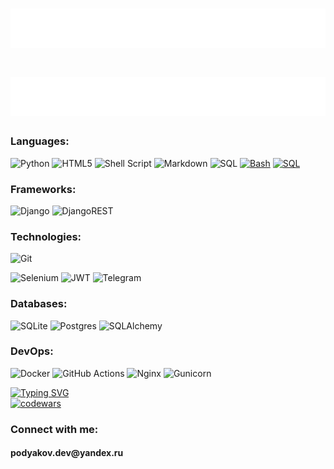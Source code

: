 <h1 align="center">
  <img src="https://github.com/trtobeha/trtobeha/blob/main/name.svg" alt="Vladimir Podyakov" />
</h1>
<h1 align="center">
  <img src="https://github.com/trtobeha/trtobeha/blob/main/speciality.svg" alt="Python Backend developer" />
</h1>

### Languages:
![Python](https://img.shields.io/badge/python-3670A0?style=for-the-badge&logo=python&logoColor=ffdd54)
![HTML5](https://img.shields.io/badge/html5-%23E34F26.svg?style=for-the-badge&logo=html5&logoColor=white)
![Shell Script](https://img.shields.io/badge/shell_script-%23121011.svg?style=for-the-badge&logo=gnu-bash&logoColor=white)
![Markdown](https://img.shields.io/badge/markdown-%23000000.svg?style=for-the-badge&logo=markdown&logoColor=white)
![SQL](https://img.shields.io/badge/SQL-white)
<a href="https://github.com/search?q=user%3ADenverCoder1+language%3Abash"><img alt="Bash" src="https://img.shields.io/badge/Bash-121011.svg?logo=gnu-bash&logoColor=white"></a>
<a href="https://github.com/search?q=user%3ADenverCoder1+language%3Asql"><img alt="SQL" src="https://custom-icon-badges.demolab.com/badge/SQL-025E8C.svg?logo=database&logoColor=white"></a>

### Frameworks:
![Django](https://img.shields.io/badge/django-%23092E20.svg?style=for-the-badge&logo=django&logoColor=white)
![DjangoREST](https://img.shields.io/badge/DJANGO-REST-ff1709?style=for-the-badge&logo=django&logoColor=white&color=ff1709&labelColor=gray)
<!--[comment]: ![FastAPI](https://img.shields.io/badge/FastAPI-005571?style=for-the-badge&logo=fastapi)-->


### Technologies:
![Git](https://img.shields.io/badge/git-%23F05033.svg?style=for-the-badge&logo=git&logoColor=white)
<!--[comment]: ![GitLab](https://img.shields.io/badge/gitlab-%23181717.svg?style=for-the-badge&logo=gitlab&logoColor=white)-->
<!--[comment]: ![Bitbucket](https://img.shields.io/badge/bitbucket-%230047B3.svg?style=for-the-badge&logo=bitbucket&logoColor=white)-->
![Selenium](https://img.shields.io/badge/-selenium-%43B02A?style=for-the-badge&logo=selenium&logoColor=white)
![JWT](https://img.shields.io/badge/JWT-black?style=for-the-badge&logo=JSON%20web%20tokens)
![Telegram](https://img.shields.io/badge/Telegram-2CA5E0?style=for-the-badge&logo=telegram&logoColor=white)


### Databases:
![SQLite](https://img.shields.io/badge/sqlite-%2307405e.svg?style=for-the-badge&logo=sqlite&logoColor=white)
![Postgres](https://img.shields.io/badge/postgres-%23316192.svg?style=for-the-badge&logo=postgresql&logoColor=white)
![SQLAlchemy](https://img.shields.io/badge/SQLAlchemy-blue)


### DevOps:
<!--[comment]: ![Kubernetes](https://img.shields.io/badge/kubernetes-%23326ce5.svg?style=for-the-badge&logo=kubernetes&logoColor=white)-->
![Docker](https://img.shields.io/badge/docker-%230db7ed.svg?style=for-the-badge&logo=docker&logoColor=white)
![GitHub Actions](https://img.shields.io/badge/github%20actions-%232671E5.svg?style=for-the-badge&logo=githubactions&logoColor=white)
![Nginx](https://img.shields.io/badge/nginx-%23009639.svg?style=for-the-badge&logo=nginx&logoColor=white)
![Gunicorn](https://img.shields.io/badge/gunicorn-%298729.svg?style=for-the-badge&logo=gunicorn&logoColor=white)

<!---
[comment]: <> ### Development tools:
[comment]: ![Visual Studio Code](https://img.shields.io/badge/Visual%20Studio%20Code-0078d7.svg?style=for-the-badge&logo=visual-studio-code&logoColor=white)
[comment]: ![Vim](https://img.shields.io/badge/VIM-%2311AB00.svg?style=for-the-badge&logo=vim&logoColor=white)
[comment]: ![Notion](https://img.shields.io/badge/Notion-%23000000.svg?style=for-the-badge&logo=notion&logoColor=white)
[comment]: ![Postman](https://img.shields.io/badge/Postman-FF6C37?style=for-the-badge&logo=postman&logoColor=white)
[comment]: ![Ubuntu](https://img.shields.io/badge/Ubuntu-E95420?style=for-the-badge&logo=ubuntu&logoColor=white)
-->
<a href="https://git.io/typing-svg"><img src="https://readme-typing-svg.herokuapp.com?font=Fira+Code&pause=1000&random=false&width=435&lines=My+Codewars+profile%3A" alt="Typing SVG" /></a><br>
[![codewars](https://www.codewars.com/users/trtobeha/badges/large)](https://www.codewars.com/users/trtobeha)
<h3 align="left">Connect with me:</h3>
<h4>podyakov.dev@yandex.ru</h4>
<p align="left">
<!--<a href="https://t.me/trtobeha" target="blank"><img align="center" src="https://cdn.jsdelivr.net/npm/simple-icons@3.0.1/icons/telegram.svg" alt="" height="30" width="40" /></a>
<a href="your link" target="blank"><img align="center" src="https://cdn.jsdelivr.net/npm/simple-icons@3.0.1/icons/linkedin.svg" alt="" height="30" width="40" /></a>
<a href="your link" target="blank"><img align="center" src="https://cdn.jsdelivr.net/npm/simple-icons@3.0.1/icons/instagram.svg" alt="" height="30" width="40" /></a>
<a href="your link" target="blank"><img align="center" src="https://cdn.jsdelivr.net/npm/simple-icons@3.0.1/icons/youtube.svg" alt="" height="30" width="40" /></a>
-->
</p>
